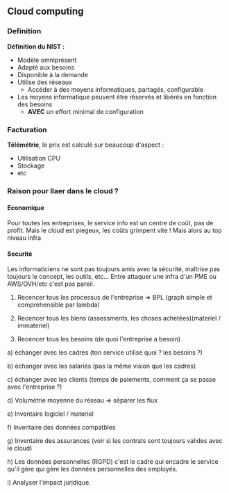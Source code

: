 ## Cloud computing

### Definition

__Définition du NIST :__

- Modèle omniprésent
- Adapté aux besoins
- Disponible à la demande
- Utilise des réseaux
    - Accéder à des moyens informatiques, partagés, configurable
- Les moyens informatique peuvent être réservés et libérés en fonction des besoins
    - __AVEC__ un effort minimal de configuration

### Facturation

__Télémétrie__, le prix est calculé sur beaucoup d'aspect : 

- Utilisation CPU
- Stockage
- etc


### Raison pour llaer dans le cloud ? 

#### Economique
Pour toutes les entreprises, le service info est un centre de coût, pas de profit. 
Mais le cloud est piegeux, les coûts grimpent vite ! Mais alors au top niveau infra

#### Securité
Les informaticiens ne sont pas toujours amis avec la sécurité, maîtrise pas toujours le concept, les outils, etc...
Entre attaquer une infra d'un PME ou AWS/OVH/etc c'est pas pareil.

1) Recencer tous les processus de l'entreprise => BPL (graph simple et comprehensible par lambda)

2) Recencer tous les biens (assessments, les choses achetées)(materiel / immateriel)

3) Recencer tous les besoins (de quoi l'entreprise a besoin)


a) échanger avec les cadres (ton service utilise quoi ? les besoins ?)

b) échanger avec les salariés (pas la même vision que les cadres)

c) échanger avec les clients (temps de paiements, comment ça se passe avec l'entreprise ?)

d) Volumétrie moyenne du réseau => séparer les flux

e) Inventaire logiciel / materiel

f) Inventaire des données compatbles

g) Inventaire des assurances (voir si les contrats sont toujours valides avec le cloud)

h) Les données personnelles (RGPD) c'est le cadre qui encadre le service qu'il gère qui gère les données personnelles des employés.

i) Analyser l'impact juridique.



